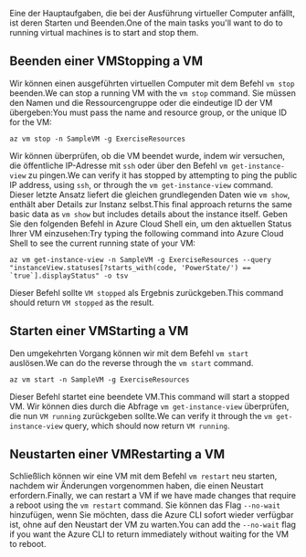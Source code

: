 <span data-ttu-id="23952-101">Eine der Hauptaufgaben, die bei der Ausführung virtueller Computer anfällt, ist deren Starten und Beenden.</span><span class="sxs-lookup"><span data-stu-id="23952-101">One of the main tasks you'll want to do to running virtual machines is to start and stop them.</span></span>

## <a name="stopping-a-vm"></a><span data-ttu-id="23952-102">Beenden einer VM</span><span class="sxs-lookup"><span data-stu-id="23952-102">Stopping a VM</span></span>

<span data-ttu-id="23952-103">Wir können einen ausgeführten virtuellen Computer mit dem Befehl `vm stop` beenden.</span><span class="sxs-lookup"><span data-stu-id="23952-103">We can stop a running VM with the `vm stop` command.</span></span> <span data-ttu-id="23952-104">Sie müssen den Namen und die Ressourcengruppe oder die eindeutige ID der VM übergeben:</span><span class="sxs-lookup"><span data-stu-id="23952-104">You must pass the name and resource group, or the unique ID for the VM:</span></span>

```azurecli
az vm stop -n SampleVM -g ExerciseResources
```

<span data-ttu-id="23952-105">Wir können überprüfen, ob die VM beendet wurde, indem wir versuchen, die öffentliche IP-Adresse mit `ssh` oder über den Befehl `vm get-instance-view` zu pingen.</span><span class="sxs-lookup"><span data-stu-id="23952-105">We can verify it has stopped by attempting to ping the public IP address, using `ssh`, or through the `vm get-instance-view` command.</span></span> <span data-ttu-id="23952-106">Dieser letzte Ansatz liefert die gleichen grundlegenden Daten wie `vm show`, enthält aber Details zur Instanz selbst.</span><span class="sxs-lookup"><span data-stu-id="23952-106">This final approach returns the same basic data as `vm show` but includes details about the instance itself.</span></span> <span data-ttu-id="23952-107">Geben Sie den folgenden Befehl in Azure Cloud Shell ein, um den aktuellen Status Ihrer VM einzusehen:</span><span class="sxs-lookup"><span data-stu-id="23952-107">Try typing the following command into Azure Cloud Shell to see the current running state of your VM:</span></span>

```azurecli
az vm get-instance-view -n SampleVM -g ExerciseResources --query "instanceView.statuses[?starts_with(code, 'PowerState/') == `true`].displayStatus" -o tsv
```

<span data-ttu-id="23952-108">Dieser Befehl sollte `VM stopped` als Ergebnis zurückgeben.</span><span class="sxs-lookup"><span data-stu-id="23952-108">This command should return `VM stopped` as the result.</span></span>

## <a name="starting-a-vm"></a><span data-ttu-id="23952-109">Starten einer VM</span><span class="sxs-lookup"><span data-stu-id="23952-109">Starting a VM</span></span>

<span data-ttu-id="23952-110">Den umgekehrten Vorgang können wir mit dem Befehl `vm start` auslösen.</span><span class="sxs-lookup"><span data-stu-id="23952-110">We can do the reverse through the `vm start` command.</span></span>

```azurecli
az vm start -n SampleVM -g ExerciseResources
```

<span data-ttu-id="23952-111">Dieser Befehl startet eine beendete VM.</span><span class="sxs-lookup"><span data-stu-id="23952-111">This command will start a stopped VM.</span></span> <span data-ttu-id="23952-112">Wir können dies durch die Abfrage `vm get-instance-view` überprüfen, die nun `VM running` zurückgeben sollte.</span><span class="sxs-lookup"><span data-stu-id="23952-112">We can verify it through the `vm get-instance-view` query, which should now return `VM running`.</span></span>

## <a name="restarting-a-vm"></a><span data-ttu-id="23952-113">Neustarten einer VM</span><span class="sxs-lookup"><span data-stu-id="23952-113">Restarting a VM</span></span>

<span data-ttu-id="23952-114">Schließlich können wir eine VM mit dem Befehl `vm restart` neu starten, nachdem wir Änderungen vorgenommen haben, die einen Neustart erfordern.</span><span class="sxs-lookup"><span data-stu-id="23952-114">Finally, we can restart a VM if we have made changes that require a reboot using the `vm restart` command.</span></span> <span data-ttu-id="23952-115">Sie können das Flag `--no-wait` hinzufügen, wenn Sie möchten, dass die Azure CLI sofort wieder verfügbar ist, ohne auf den Neustart der VM zu warten.</span><span class="sxs-lookup"><span data-stu-id="23952-115">You can add the `--no-wait` flag if you want the Azure CLI to return immediately without waiting for the VM to reboot.</span></span>

